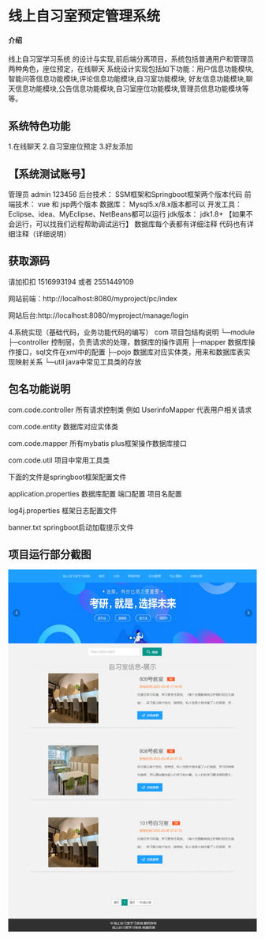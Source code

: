 # 线上自习室预定管理系统

#### 介绍
线上自习室学习系统 的设计与实现,前后端分离项目，系统包括普通用户和管理员两种角色，座位预定，在线聊天
系统设计实现包括如下功能：用户信息功能模块,智能问答信息功能模块,评论信息功能模块,自习室功能模块,
好友信息功能模块,聊天信息功能模块,公告信息功能模块,自习室座位功能模块,管理员信息功能模块等等。


## 系统特色功能
1.在线聊天
2.自习室座位预定
3.好友添加


## 【系统测试账号】
管理员 admin 123456
后台技术： SSM框架和Springboot框架两个版本代码
前端技术： vue 和 jsp两个版本
数据库：   Mysql5.x/8.x版本都可以
开发工具： Eclipse、idea、MyEclipse、NetBeans都可以运行
jdk版本： jdk1.8+
【如果不会运行，可以找我们远程帮助调试运行】
数据库每个表都有详细注释
代码也有详细注释（详细说明）

## 获取源码
请加扣扣 1516993194  或者  2551449109

网站前端：http://localhost:8080/myproject/pc/index

网站后台:http://localhost:8080/myproject/manage/login

4.系统实现（基础代码，业务功能代码的编写）
com   项目包结构说明
└─module
    ├─controller  控制层，负责请求的处理，数据库的操作调用
    ├─mapper      数据库操作接口，sql文件在xml中的配置
    ├─pojo        数据库对应实体类，用来和数据库表实现映射关系
    └─util        java中常见工具类的存放


## 包名功能说明

com.code.controller  所有请求控制类  例如 UserinfoMapper 代表用户相关请求

com.code.entity 数据库对应实体类

com.code.mapper 所有mybatis plus框架操作数据库接口

com.code.util   项目中常用工具类



下面的文件是springboot框架配置文件

application.properties   数据库配置 端口配置 项目名配置

log4j.properties   框架日志配置文件

banner.txt     springboot启动加载提示文件



## 项目运行部分截图
![输入图片说明](%E9%A1%B9%E7%9B%AE%E8%BF%90%E8%A1%8C%E6%88%AA%E5%9B%BE%E7%BA%BF%E4%B8%8A%E8%87%AA%E4%B9%A0%E5%AE%A4%E5%AD%A6%E4%B9%A0%E7%B3%BB%E7%BB%9F-%E9%A6%96%E9%A1%B5.png)







